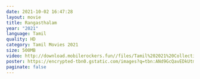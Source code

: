 ```yaml
---
date: 2021-10-02 16:47:28
layout: movie
title: Rangasthalam
year: "2021"
language: Tamil
quality: HD
category: Tamil Movies 2021
size: 500MB
video: http://download.mobilerockers.fun//files/Tamil%202021%20Collection/Rangasthalam%20(2021)/Rangasthalam%20(2021)%20Full%20Movies/Rangasthalam%20(2021)%20HDRip/Rangasthalam%20(2021)%20HDRip%20Single%20Part.mp4
poster: https://encrypted-tbn0.gstatic.com/images?q=tbn:ANd9GcQavEDkUtmk2QeV0L0AEqgAIdNY4F1MtNZ7uw&usqp=CAU
paginate: false
---
```

